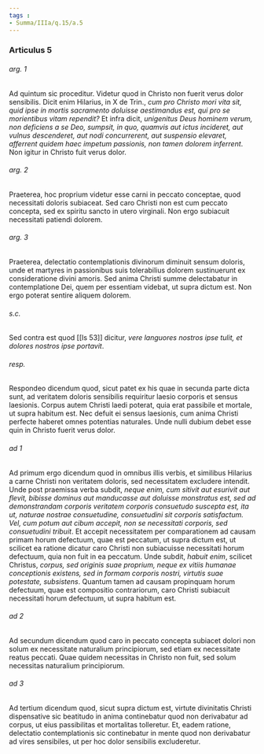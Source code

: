 ```yaml
---
tags : 
- Summa/IIIa/q.15/a.5
---
```


### Articulus 5

###### arg. 1
Ad quintum sic proceditur. Videtur quod in Christo non fuerit verus dolor sensibilis. Dicit enim Hilarius, in X de Trin., *cum pro Christo mori vita sit, quid ipse in mortis sacramento doluisse aestimandus est, qui pro se morientibus vitam rependit?* Et infra dicit, *unigenitus Deus hominem verum, non deficiens a se Deo, sumpsit, in quo, quamvis aut ictus incideret, aut vulnus descenderet, aut nodi concurrerent, aut suspensio elevaret, afferrent quidem haec impetum passionis, non tamen dolorem inferrent*. Non igitur in Christo fuit verus dolor.

###### arg. 2
Praeterea, hoc proprium videtur esse carni in peccato conceptae, quod necessitati doloris subiaceat. Sed caro Christi non est cum peccato concepta, sed ex spiritu sancto in utero virginali. Non ergo subiacuit necessitati patiendi dolorem.

###### arg. 3
Praeterea, delectatio contemplationis divinorum diminuit sensum doloris, unde et martyres in passionibus suis tolerabilius dolorem sustinuerunt ex consideratione divini amoris. Sed anima Christi summe delectabatur in contemplatione Dei, quem per essentiam videbat, ut supra dictum est. Non ergo poterat sentire aliquem dolorem.

###### s.c.
Sed contra est quod [[Is 53]] dicitur, *vere languores nostros ipse tulit, et dolores nostros ipse portavit*.

###### resp.
Respondeo dicendum quod, sicut patet ex his quae in secunda parte dicta sunt, ad veritatem doloris sensibilis requiritur laesio corporis et sensus laesionis. Corpus autem Christi laedi poterat, quia erat passibile et mortale, ut supra habitum est. Nec defuit ei sensus laesionis, cum anima Christi perfecte haberet omnes potentias naturales. Unde nulli dubium debet esse quin in Christo fuerit verus dolor.

###### ad 1
Ad primum ergo dicendum quod in omnibus illis verbis, et similibus Hilarius a carne Christi non veritatem doloris, sed necessitatem excludere intendit. Unde post praemissa verba subdit, *neque enim, cum sitivit aut esurivit aut flevit, bibisse dominus aut manducasse aut doluisse monstratus est, sed ad demonstrandam corporis veritatem corporis consuetudo suscepta est, ita ut, naturae nostrae consuetudine, consuetudini sit corporis satisfactum. Vel, cum potum aut cibum accepit, non se necessitati corporis, sed consuetudini tribuit*. Et accepit necessitatem per comparationem ad causam primam horum defectuum, quae est peccatum, ut supra dictum est, ut scilicet ea ratione dicatur caro Christi non subiacuisse necessitati horum defectuum, quia non fuit in ea peccatum. Unde subdit, *habuit enim*, scilicet Christus, *corpus, sed originis suae proprium, neque ex vitiis humanae conceptionis existens, sed in formam corporis nostri, virtutis suae potestate, subsistens*. Quantum tamen ad causam propinquam horum defectuum, quae est compositio contrariorum, caro Christi subiacuit necessitati horum defectuum, ut supra habitum est.

###### ad 2
Ad secundum dicendum quod caro in peccato concepta subiacet dolori non solum ex necessitate naturalium principiorum, sed etiam ex necessitate reatus peccati. Quae quidem necessitas in Christo non fuit, sed solum necessitas naturalium principiorum.

###### ad 3
Ad tertium dicendum quod, sicut supra dictum est, virtute divinitatis Christi dispensative sic beatitudo in anima continebatur quod non derivabatur ad corpus, ut eius passibilitas et mortalitas tolleretur. Et, eadem ratione, delectatio contemplationis sic continebatur in mente quod non derivabatur ad vires sensibiles, ut per hoc dolor sensibilis excluderetur.

